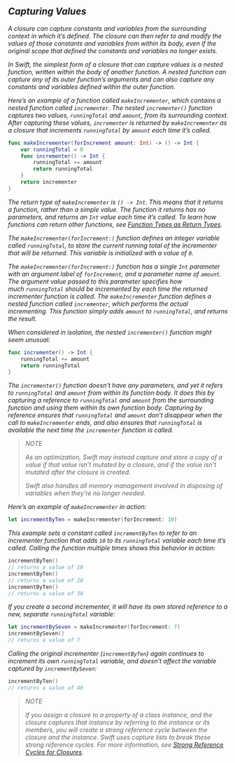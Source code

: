 ## *Capturing Values*

*A closure can capture constants and variables from the surrounding context in which it’s defined. The closure can then refer to and modify the values of those constants and variables from within its body, even if the original scope that defined the constants and variables no longer exists.*

*In Swift, the simplest form of a closure that can capture values is a nested function, written within the body of another function. A nested function can capture any of its outer function’s arguments and can also capture any constants and variables defined within the outer function.*

*Here’s an example of a function called `makeIncrementer`, which contains a nested function called `incrementer`. The nested `incrementer()` function captures two values, `runningTotal` and `amount`, from its surrounding context. After capturing these values, `incrementer` is returned by `makeIncrementer` as a closure that increments `runningTotal` by `amount` each time it’s called.*

```swift
func makeIncrementer(forIncrement amount: Int) -> () -> Int {
    var runningTotal = 0
    func incrementer() -> Int {
        runningTotal += amount
        return runningTotal
    }
    return incrementer
}
```

*The return type of `makeIncrementer` is `() -> Int`. This means that it returns a function, rather than a simple value. The function it returns has no parameters, and returns an `Int` value each time it’s called. To learn how functions can return other functions, see [Function Types as Return Types](https://docs.swift.org/swift-book/LanguageGuide/Functions.html#ID177).*

*The `makeIncrementer(forIncrement:)` function defines an integer variable called `runningTotal`, to store the current running total of the incrementer that will be returned. This variable is initialized with a value of `0`.*

*The `makeIncrementer(forIncrement:)` function has a single `Int` parameter with an argument label of `forIncrement`, and a parameter name of `amount`. The argument value passed to this parameter specifies how much `runningTotal` should be incremented by each time the returned incrementer function is called. The `makeIncrementer` function defines a nested function called `incrementer`, which performs the actual incrementing. This function simply adds `amount` to `runningTotal`, and returns the result.*

*When considered in isolation, the nested `incrementer()` function might seem unusual:*

```swift
func incrementer() -> Int {
    runningTotal += amount
    return runningTotal
}
```

*The `incrementer()` function doesn’t have any parameters, and yet it refers to `runningTotal` and `amount` from within its function body. It does this by capturing a reference to `runningTotal` and `amount` from the surrounding function and using them within its own function body. Capturing by reference ensures that `runningTotal` and `amount` don’t disappear when the call to `makeIncrementer` ends, and also ensures that `runningTotal` is available the next time the `incrementer` function is called.*

> *NOTE*
> 
> *As an optimization, Swift may instead capture and store a copy of a value if that value isn’t mutated by a closure, and if the value isn’t mutated after the closure is created.*
> 
> *Swift also handles all memory management involved in disposing of variables when they’re no longer needed.*

*Here’s an example of `makeIncrementer` in action:*

```swift
let incrementByTen = makeIncrementer(forIncrement: 10)
```

*This example sets a constant called `incrementByTen` to refer to an incrementer function that adds `10` to its `runningTotal` variable each time it’s called. Calling the function multiple times shows this behavior in action:*

```swift
incrementByTen()
// returns a value of 10
incrementByTen()
// returns a value of 20
incrementByTen()
// returns a value of 30
```

*If you create a second incrementer, it will have its own stored reference to a new, separate `runningTotal` variable:*

```swift
let incrementBySeven = makeIncrementer(forIncrement: 7)
incrementBySeven()
// returns a value of 7
```

*Calling the original incrementer (`incrementByTen`) again continues to increment its own `runningTotal` variable, and doesn’t affect the variable captured by `incrementBySeven`:*

```swift
incrementByTen()
// returns a value of 40
```

> *NOTE*
> 
> *If you assign a closure to a property of a class instance, and the closure captures that instance by referring to the instance or its members, you will create a strong reference cycle between the closure and the instance. Swift uses capture lists to break these strong reference cycles. For more information, see [Strong Reference Cycles for Closures](https://docs.swift.org/swift-book/LanguageGuide/AutomaticReferenceCounting.html#ID56).*
